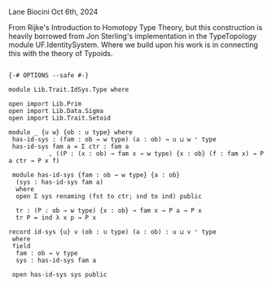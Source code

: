 Lane Biocini
Oct 6th, 2024

From Rijke's Introduction to Homotopy Type Theory, but this construction is
heavily borrowed from Jon Sterling's implementation in the TypeTopology module
UF.IdentitySystem. Where we build upon his work is in connecting this with the
theory of Typoids.

```

{-# OPTIONS --safe #-}

module Lib.Trait.IdSys.Type where

open import Lib.Prim
open import Lib.Data.Sigma
open import Lib.Trait.Setoid

module _ {u w} {ob : u type} where
 has-id-sys : (fam : ob → w type) (a : ob) → u ⊔ w ⁺ type
 has-id-sys fam a = Σ ctr ꞉ fam a
           , ((P : (x : ob) → fam x → w type) {x : ob} (f : fam x) → P a ctr → P x f)

 module has-id-sys {fam : ob → w type} {a : ob}
  (sys : has-id-sys fam a)
  where
  open Σ sys renaming (fst to ctr; snd to ind) public

  tr : (P : ob → w type) {x : ob} → fam x → P a → P x
  tr P = ind λ x p → P x

record id-sys {u} v (ob : u type) (a : ob) : u ⊔ v ⁺ type
 where
 field
  fam : ob → v type
  sys : has-id-sys fam a

 open has-id-sys sys public
